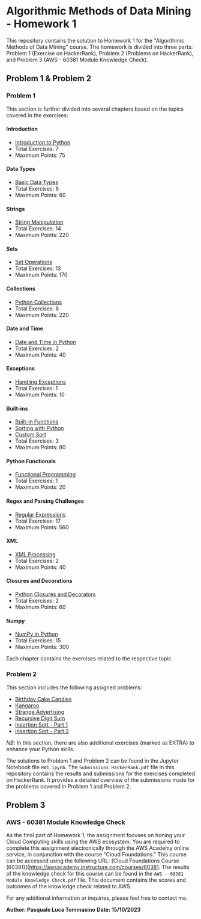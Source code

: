 # Algorithmic Methods of Data Mining - Homework 1

This repository contains the solution to Homework 1 for the "Algorithmic Methods of Data Mining" course. The homework is divided into three parts: Problem 1 (Exercise on HackerRank), Problem 2 (Problems on HackerRank), and Problem 3 (AWS - 60381 Module Knowledge Check). 

## Problem 1 & Problem 2

### Problem 1

This section is further divided into several chapters based on the topics covered in the exercises:

#### Introduction
- [Introduction to Python](https://www.hackerrank.com/domains/python/py-introduction)
- Total Exercises: 7
- Maximum Points: 75

#### Data Types
- [Basic Data Types](https://www.hackerrank.com/domains/python/py-basic-data-types)
- Total Exercises: 6
- Maximum Points: 60

#### Strings
- [String Manipulation](https://www.hackerrank.com/domains/python/py-strings)
- Total Exercises: 14
- Maximum Points: 220

#### Sets
- [Set Operations](https://www.hackerrank.com/domains/python/py-sets)
- Total Exercises: 13
- Maximum Points: 170

#### Collections
- [Python Collections](https://www.hackerrank.com/domains/python/py-collections)
- Total Exercises: 8
- Maximum Points: 220

#### Date and Time
- [Date and Time in Python](https://www.hackerrank.com/domains/python/py-date-time)
- Total Exercises: 2
- Maximum Points: 40

#### Exceptions
- [Handling Exceptions](https://www.hackerrank.com/challenges/exceptions)
- Total Exercises: 1
- Maximum Points: 10

#### Built-ins
- [Built-in Functions](https://www.hackerrank.com/challenges/zipped)
- [Sorting with Python](https://www.hackerrank.com/challenges/python-sort-sort)
- [Custom Sort](https://www.hackerrank.com/challenges/ginorts)
- Total Exercises: 3
- Maximum Points: 80

#### Python Functionals
- [Functional Programming](https://www.hackerrank.com/challenges/map-and-lambda-expression)
- Total Exercises: 1
- Maximum Points: 20

#### Regex and Parsing Challenges
- [Regular Expressions](https://www.hackerrank.com/domains/python/py-regex)
- Total Exercises: 17
- Maximum Points: 560

#### XML
- [XML Processing](https://www.hackerrank.com/domains/python/xml)
- Total Exercises: 2
- Maximum Points: 40

#### Closures and Decorations
- [Python Closures and Decorators](https://www.hackerrank.com/domains/python/closures-and-decorators)
- Total Exercises: 2
- Maximum Points: 60

#### Numpy
- [NumPy in Python](https://www.hackerrank.com/domains/python/numpy)
- Total Exercises: 15
- Maximum Points: 300

Each chapter contains the exercises related to the respective topic.

### Problem 2

This section includes the following assigned problems:

- [Birthday Cake Candles](https://www.hackerrank.com/challenges/birthday-cake-candles)
- [Kangaroo](https://www.hackerrank.com/challenges/kangaroo)
- [Strange Advertising](https://www.hackerrank.com/challenges/strange-advertising)
- [Recursive Digit Sum](https://www.hackerrank.com/challenges/recursive-digit-sum)
- [Insertion Sort - Part 1](https://www.hackerrank.com/challenges/insertionsort1)
- [Insertion Sort - Part 2](https://www.hackerrank.com/challenges/insertionsort2)

*NB*: In this section, there are also additional exercises (marked as EXTRA) to enhance your Python skills.

The solutions to Problem 1 and Problem 2 can be found in the Jupyter Notebook file `HW1.ipynb`. The `Submissions HackerRank.pdf` file in this repository contains the results and submissions for the exercises completed on HackerRank. It provides a detailed overview of the submissions made for the problems covered in Problem 1 and Problem 2.

## Problem 3

### AWS - 60381 Module Knowledge Check

As the final part of Homework 1, the assignment focuses on honing your Cloud Computing skills using the AWS ecosystem. You are required to complete this assignment electronically through the AWS Academy online service, in conjunction with the course "Cloud Foundations." This course can be accessed using the following URL: [Cloud Foundations Course (60381)](https://awsacademy.instructure.com/courses/60381. The results of the knowledge check for this course can be found in the `AWS - 60381 Module Knowledge Check.pdf` file. This document contains the scores and outcomes of the knowledge check related to AWS.


For any additional information or inquiries, please feel free to contact me.

**Author: Pasquale Luca Tommasino**
**Date: 15/10/2023**
